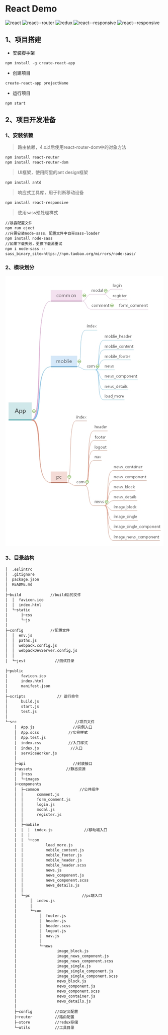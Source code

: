 # React Demo

<p text-align="center">
    <img alt="react" src="https://img.shields.io/badge/react-16.8.2-brightgreen.svg?style=for-the-badge"/>
    <img alt="react--router" src ="https://img.shields.io/badge/react--router-4.3.1-blue.svg?style=for-the-badge"/>
    <img alt="redux" src ="https://img.shields.io/badge/redux-4.0.1-ff69b4.svg?style=for-the-badge"/>
    <img alt="react--responsive" src ="https://img.shields.io/badge/react--responsive-6.1.1-yellowgreen.svg?style=for-the-badge"/>
    <img alt="react--responsive" src ="https://img.shields.io/badge/sass--loader-7.1.0-blueviolet.svg?style=for-the-badge"/>
</p>



## 1、项目搭建

- 安装脚手架

```
npm install -g create-react-app
```

- 创建项目

```
create-react-app projectName
```

- 运行项目

```
npm start
```



## 2、项目开发准备

### 1、安装依赖

> 路由依赖，4.x以后使用react-router-dom中的对象方法

```
npm install react-router
npm install react-router-dom
```

> UI框架，使用阿里的ant design框架

```
npm install antd
```

> 响应式工具库，用于判断移动设备

```
npm install react-responsive
```

> 使用sass预处理样式

```
//暴露配置文件
npm run eject
//只需安装node-sass，配置文件中自带sass-loader
npm install node-sass
//如果下载失败，更换下载源重试
npm i node-sass --sass_binary_site=https://npm.taobao.org/mirrors/node-sass/
```

### 2、模块划分

![](./image/App.jpg)

### 3、目录结构

```
│  .eslintrc
│  .gitignore
│  package.json
│  README.md
│  
├─build             //build后的文件
│  │  favicon.ico
│  │  index.html 
│  └─static
│      ├─css    
│      └─js
│              
├─config            //配置文件
│  │  env.js
│  │  paths.js
│  │  webpack.config.js
│  │  webpackDevServer.config.js
│  │  
│  └─jest             //测试目录

├─public
│      favicon.ico
│      index.html
│      manifest.json
│      
├─scripts              // 运行命令  
│      build.js
│      start.js
│      test.js
│      
└─src                          //项目文件
    │  App.js                 //实例入口
    │  App.scss             //实例样式
    │  App.test.js
    │  index.css            //入口样式
    │  index.js              //入口
    │  serviceWorker.js
    │  
    ├─api                     //封装接口
    ├─assets               //静态资源
    │  ├─css
    │  └─images
    ├─components
    │  ├─common                  //公共组件
    │  │      comment.js
    │  │      form_comment.js
    │  │      login.js
    │  │      modal.js
    │  │      register.js
    │  │      
    │  ├─mobile
    │  │  │  index.js              //移动端入口
    │  │  │  
    │  │  └─com
    │  │          load_more.js
    │  │          mobile_content.js
    │  │          mobile_footer.js
    │  │          mobile_header.js
    │  │          mobile_header.scss
    │  │          news.js
    │  │          news_component.js
    │  │          news_component.scss
    │  │          news_details.js
    │  │          
    │  └─pc                       //pc端入口
    │      │  index.js
    │      │  
    │      └─com
    │          │  footer.js
    │          │  header.js
    │          │  header.scss
    │          │  logout.js
    │          │  nav.js
    │          │  
    │          └─news
    │                  image_block.js
    │                  image_news_component.js
    │                  image_news_component.scss
    │                  image_single.js
    │                  image_single_component.js
    │                  image_single_component.scss
    │                  news_block.js
    │                  news_component.js
    │                  news_component.scss
    │                  news_container.js
    │                  news_details.js
    │                  
    ├─config          //自定义配置
    ├─router          //路由配置
    ├─store           //redux存储
    └─utils           //工具目录

```

